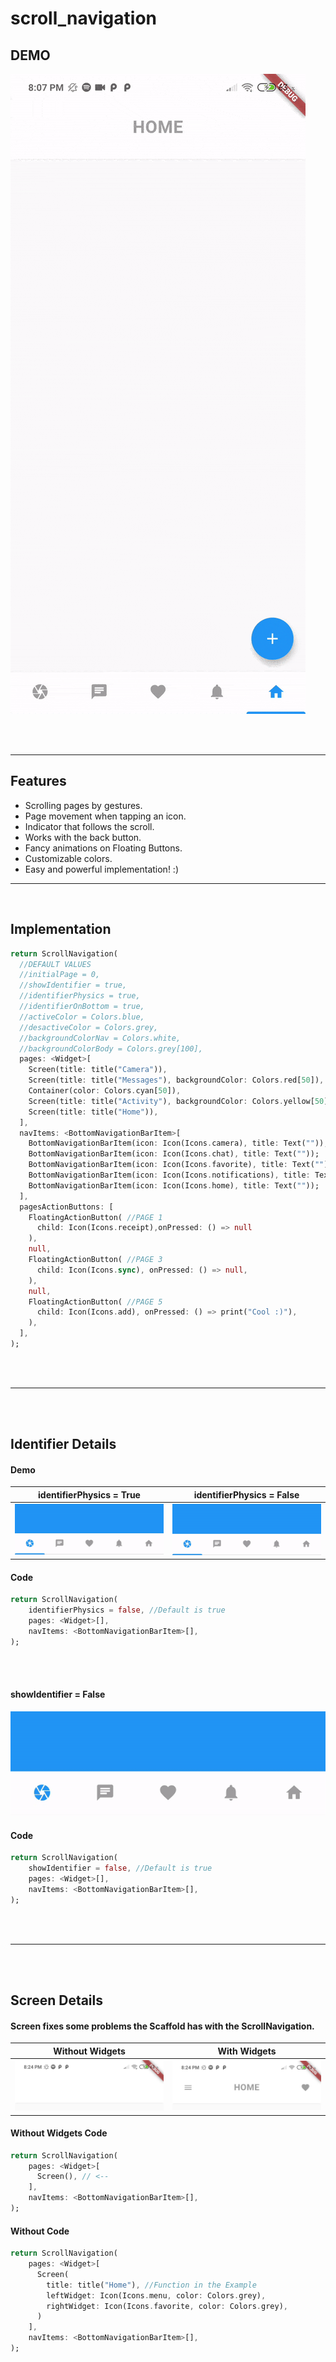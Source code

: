 # scroll_navigation

## DEMO

![](assets/readme/demo.gif)

<br><br>

---

## Features

- Scrolling pages by gestures.
- Page movement when tapping an icon.
- Indicator that follows the scroll.
- Works with the back button.
- Fancy animations on Floating Buttons.
- Customizable colors.
- Easy and powerful implementation! :)

---

<br>

## Implementation

```dart
return ScrollNavigation(
  //DEFAULT VALUES
  //initialPage = 0,
  //showIdentifier = true,
  //identifierPhysics = true,
  //identifierOnBottom = true,
  //activeColor = Colors.blue,
  //desactiveColor = Colors.grey,
  //backgroundColorNav = Colors.white,
  //backgroundColorBody = Colors.grey[100],
  pages: <Widget>[
    Screen(title: title("Camera")),
    Screen(title: title("Messages"), backgroundColor: Colors.red[50]),
    Container(color: Colors.cyan[50]),
    Screen(title: title("Activity"), backgroundColor: Colors.yellow[50]),
    Screen(title: title("Home")),
  ],
  navItems: <BottomNavigationBarItem>[
    BottomNavigationBarItem(icon: Icon(Icons.camera), title: Text(""));
    BottomNavigationBarItem(icon: Icon(Icons.chat), title: Text(""));
    BottomNavigationBarItem(icon: Icon(Icons.favorite), title: Text(""));
    BottomNavigationBarItem(icon: Icon(Icons.notifications), title: Text(""));
    BottomNavigationBarItem(icon: Icon(Icons.home), title: Text(""));
  ],
  pagesActionButtons: [
    FloatingActionButton( //PAGE 1
      child: Icon(Icons.receipt),onPressed: () => null
    ),
    null,
    FloatingActionButton( //PAGE 3
      child: Icon(Icons.sync), onPressed: () => null,
    ),
    null,
    FloatingActionButton( //PAGE 5
      child: Icon(Icons.add), onPressed: () => print("Cool :)"),
    ),
  ],
);
```

<br><br>

---

<br><br>

## Identifier Details

#### Demo

|           identifierPhysics = True            |           identifierPhysics = False            |
| :-------------------------------------------: | :--------------------------------------------: |
| ![](assets/readme/indentifierPhysicsTrue.gif) | ![](assets/readme/indentifierPhysicsFalse.gif) |

#### Code

```dart
return ScrollNavigation(
    identifierPhysics = false, //Default is true
    pages: <Widget>[],
    navItems: <BottomNavigationBarItem>[],
);
```

<br><br>

#### showIdentifier = False

![](assets/readme/showIdentifierFalse.gif)

#### Code

```dart
return ScrollNavigation(
    showIdentifier = false, //Default is true
    pages: <Widget>[],
    navItems: <BottomNavigationBarItem>[],
);
```

<br><br>

---

<br><br>

## Screen Details

#### Screen fixes some problems the Scaffold has with the ScrollNavigation.

|               Without Widgets               |               With Widgets               |
| :-----------------------------------------: | :--------------------------------------: |
| ![](assets/readme/screenWithoutWidgets.jpg) | ![](assets/readme/screenWithWidgets.jpg) |

#### Without Widgets Code

```dart
return ScrollNavigation(
    pages: <Widget>[
      Screen(), // <--
    ],
    navItems: <BottomNavigationBarItem>[],
);
```

#### Without Code

```dart
return ScrollNavigation(
    pages: <Widget>[
      Screen(
        title: title("Home"), //Function in the Example
        leftWidget: Icon(Icons.menu, color: Colors.grey),
        rightWidget: Icon(Icons.favorite, color: Colors.grey),
      )
    ],
    navItems: <BottomNavigationBarItem>[],
);
```
